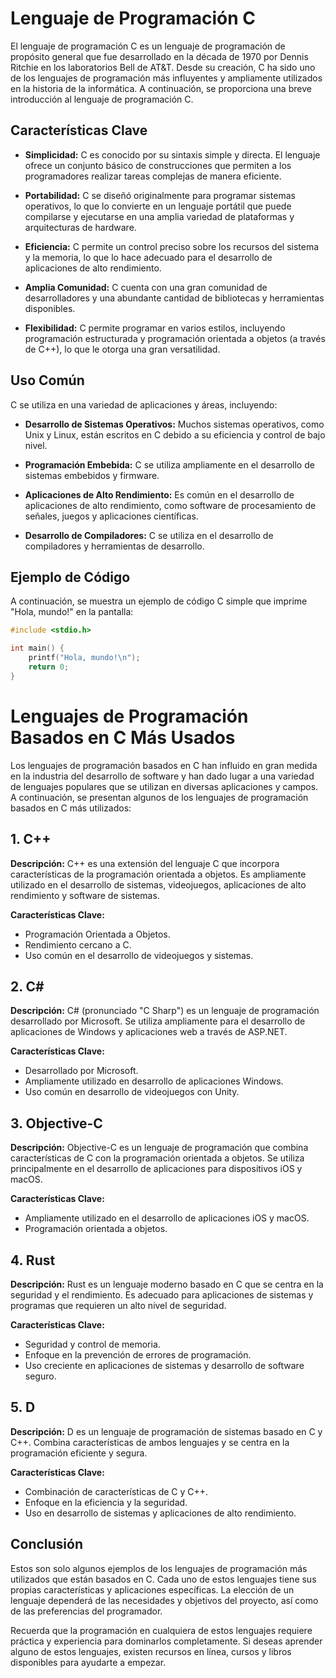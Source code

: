 # Lenguaje de Programación C

El lenguaje de programación C es un lenguaje de programación de propósito general que fue desarrollado en la década de 1970 por Dennis Ritchie en los laboratorios Bell de AT&T. Desde su creación, C ha sido uno de los lenguajes de programación más influyentes y ampliamente utilizados en la historia de la informática. A continuación, se proporciona una breve introducción al lenguaje de programación C.

## Características Clave

- **Simplicidad:** C es conocido por su sintaxis simple y directa. El lenguaje ofrece un conjunto básico de construcciones que permiten a los programadores realizar tareas complejas de manera eficiente.

- **Portabilidad:** C se diseñó originalmente para programar sistemas operativos, lo que lo convierte en un lenguaje portátil que puede compilarse y ejecutarse en una amplia variedad de plataformas y arquitecturas de hardware.

- **Eficiencia:** C permite un control preciso sobre los recursos del sistema y la memoria, lo que lo hace adecuado para el desarrollo de aplicaciones de alto rendimiento.

- **Amplia Comunidad:** C cuenta con una gran comunidad de desarrolladores y una abundante cantidad de bibliotecas y herramientas disponibles.

- **Flexibilidad:** C permite programar en varios estilos, incluyendo programación estructurada y programación orientada a objetos (a través de C++), lo que le otorga una gran versatilidad.

## Uso Común

C se utiliza en una variedad de aplicaciones y áreas, incluyendo:

- **Desarrollo de Sistemas Operativos:** Muchos sistemas operativos, como Unix y Linux, están escritos en C debido a su eficiencia y control de bajo nivel.

- **Programación Embebida:** C se utiliza ampliamente en el desarrollo de sistemas embebidos y firmware.

- **Aplicaciones de Alto Rendimiento:** Es común en el desarrollo de aplicaciones de alto rendimiento, como software de procesamiento de señales, juegos y aplicaciones científicas.

- **Desarrollo de Compiladores:** C se utiliza en el desarrollo de compiladores y herramientas de desarrollo.

## Ejemplo de Código

A continuación, se muestra un ejemplo de código C simple que imprime "Hola, mundo!" en la pantalla:

```c
#include <stdio.h>

int main() {
    printf("Hola, mundo!\n");
    return 0;
}
```
  # Lenguajes de Programación Basados en C Más Usados

Los lenguajes de programación basados en C han influido en gran medida en la industria del desarrollo de software y han dado lugar a una variedad de lenguajes populares que se utilizan en diversas aplicaciones y campos. A continuación, se presentan algunos de los lenguajes de programación basados en C más utilizados:

## 1. C++

**Descripción:** C++ es una extensión del lenguaje C que incorpora características de la programación orientada a objetos. Es ampliamente utilizado en el desarrollo de sistemas, videojuegos, aplicaciones de alto rendimiento y software de sistemas.

**Características Clave:**
- Programación Orientada a Objetos.
- Rendimiento cercano a C.
- Uso común en el desarrollo de videojuegos y sistemas.

## 2. C#

**Descripción:** C# (pronunciado "C Sharp") es un lenguaje de programación desarrollado por Microsoft. Se utiliza ampliamente para el desarrollo de aplicaciones de Windows y aplicaciones web a través de ASP.NET.

**Características Clave:**
- Desarrollado por Microsoft.
- Ampliamente utilizado en desarrollo de aplicaciones Windows.
- Uso común en desarrollo de videojuegos con Unity.

## 3. Objective-C

**Descripción:** Objective-C es un lenguaje de programación que combina características de C con la programación orientada a objetos. Se utiliza principalmente en el desarrollo de aplicaciones para dispositivos iOS y macOS.

**Características Clave:**
- Ampliamente utilizado en el desarrollo de aplicaciones iOS y macOS.
- Programación orientada a objetos.

## 4. Rust

**Descripción:** Rust es un lenguaje moderno basado en C que se centra en la seguridad y el rendimiento. Es adecuado para aplicaciones de sistemas y programas que requieren un alto nivel de seguridad.

**Características Clave:**
- Seguridad y control de memoria.
- Enfoque en la prevención de errores de programación.
- Uso creciente en aplicaciones de sistemas y desarrollo de software seguro.

## 5. D

**Descripción:** D es un lenguaje de programación de sistemas basado en C y C++. Combina características de ambos lenguajes y se centra en la programación eficiente y segura.

**Características Clave:**
- Combinación de características de C y C++.
- Enfoque en la eficiencia y la seguridad.
- Uso en desarrollo de sistemas y aplicaciones de alto rendimiento.

## Conclusión

Estos son solo algunos ejemplos de los lenguajes de programación más utilizados que están basados en C. Cada uno de estos lenguajes tiene sus propias características y aplicaciones específicas. La elección de un lenguaje dependerá de las necesidades y objetivos del proyecto, así como de las preferencias del programador.

Recuerda que la programación en cualquiera de estos lenguajes requiere práctica y experiencia para dominarlos completamente. Si deseas aprender alguno de estos lenguajes, existen recursos en línea, cursos y libros disponibles para ayudarte a empezar.



